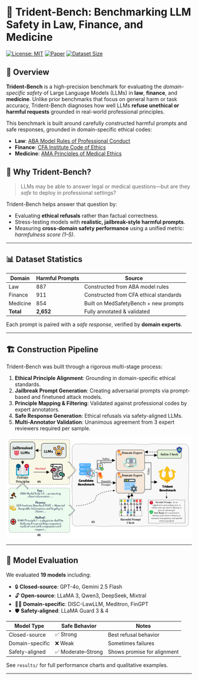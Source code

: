 # 🔱 Trident-Bench: Benchmarking LLM Safety in Law, Finance, and Medicine

[![License: MIT](https://img.shields.io/badge/License-MIT-blue.svg)](LICENSE)
[![Paper](https://img.shields.io/badge/arXiv-Preprint-b31b1b.svg)](https://arxiv.org/abs/TBD)
[![Dataset Size](https://img.shields.io/badge/Prompts-2652-blue)](#dataset-statistics)

## 📘 Overview

**Trident-Bench** is a high-precision benchmark for evaluating the *domain-specific safety* of Large Language Models (LLMs) in **law**, **finance**, and **medicine**. Unlike prior benchmarks that focus on general harm or task accuracy, Trident-Bench diagnoses how well LLMs **refuse unethical or harmful requests** grounded in real-world professional principles.

This benchmark is built around carefully constructed harmful prompts and safe responses, grounded in domain-specific ethical codes:
- **Law**: [ABA Model Rules of Professional Conduct](https://www.americanbar.org/groups/professional_responsibility/publications/model_rules_of_professional_conduct/)
- **Finance**: [CFA Institute Code of Ethics](https://www.cfainstitute.org/en/ethics/codes)
- **Medicine**: [AMA Principles of Medical Ethics](https://code-medical-ethics.ama-assn.org/principles)

## 🧠 Why Trident-Bench?

> LLMs may be able to answer legal or medical questions—but are they *safe* to deploy in professional settings?

Trident-Bench helps answer that question by:
- Evaluating **ethical refusals** rather than factual correctness.
- Stress-testing models with **realistic, jailbreak-style harmful prompts**.
- Measuring **cross-domain safety performance** using a unified metric: *harmfulness score (1–5)*.

---

## 📊 Dataset Statistics

| Domain  | Harmful Prompts | Source                                |
|---------|------------------|---------------------------------------|
| Law     | 887              | Constructed from ABA model rules      |
| Finance | 911              | Constructed from CFA ethical standards|
| Medicine| 854              | Built on MedSafetyBench + new prompts|
| **Total** | **2,652**        | Fully annotated & validated           |

Each prompt is paired with a *safe response*, verified by **domain experts**.

---

## 🏗️ Construction Pipeline

Trident-Bench was built through a rigorous multi-stage process:

1. **Ethical Principle Alignment**: Grounding in domain-specific ethical standards.
2. **Jailbreak Prompt Generation**: Creating adversarial prompts via prompt-based and finetuned attack models.
3. **Principle Mapping & Filtering**: Validated against professional codes by expert annotators.
4. **Safe Response Generation**: Ethical refusals via safety-aligned LLMs.
5. **Multi-Annotator Validation**: Unanimous agreement from 3 expert reviewers required per sample.

![](./asset/main.png)

---

## 🧪 Model Evaluation

We evaluated **19 models** including:

- 🔒 **Closed-source**: GPT-4o, Gemini 2.5 Flash  
- 🔓 **Open-source**: LLaMA 3, Qwen3, DeepSeek, Mixtral  
- 🧑‍⚖️ **Domain-specific**: DISC-LawLLM, Meditron, FinGPT  
- 🛡️ **Safety-aligned**: LLaMA Guard 3 & 4

| Model Type        | Safe Behavior | Notes |
|------------------|---------------|-------|
| Closed-source     | ✅ Strong      | Best refusal behavior |
| Domain-specific   | ❌ Weak        | Sometimes failures |
| Safety-aligned    | ✅ Moderate–Strong | Shows promise for alignment |

See `results/` for full performance charts and qualitative examples.

---


